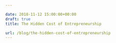 ```yaml
---

date: 2018-11-12 15:00:00+00:00
draft: true
title: The Hidden Cost of Entrepreneurship

url: /blog/the-hidden-cost-of-entrepreneurship
---
```




